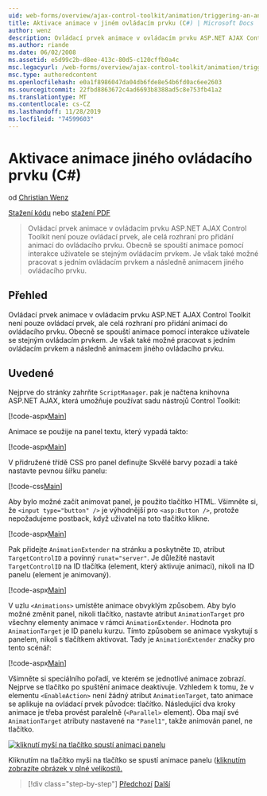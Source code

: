 ```yaml
---
uid: web-forms/overview/ajax-control-toolkit/animation/triggering-an-animation-in-another-control-cs
title: Aktivace animace v jiném ovládacím prvku (C#) | Microsoft Docs
author: wenz
description: Ovládací prvek animace v ovládacím prvku ASP.NET AJAX Control Toolkit není pouze ovládací prvek, ale celá rozhraní pro přidání animací do ovládacího prvku. Obecně se spouští...
ms.author: riande
ms.date: 06/02/2008
ms.assetid: e5d99c2b-d8ee-413c-80d5-c120cffb0a4c
msc.legacyurl: /web-forms/overview/ajax-control-toolkit/animation/triggering-an-animation-in-another-control-cs
msc.type: authoredcontent
ms.openlocfilehash: e0a1f8986047da04db6fde8e54b6fd0ac6ee2603
ms.sourcegitcommit: 22fbd8863672c4ad6693b8388ad5c8e753fb41a2
ms.translationtype: MT
ms.contentlocale: cs-CZ
ms.lasthandoff: 11/28/2019
ms.locfileid: "74599603"
---
```

# <a name="triggering-an-animation-in-another-control-c"></a>Aktivace animace jiného ovládacího prvku (C#)

od [Christian Wenz](https://github.com/wenz)

[Stažení kódu](https://download.microsoft.com/download/f/9/a/f9a26acd-8df4-4484-8a18-199e4598f411/Animation8.cs.zip) nebo [stažení PDF](https://download.microsoft.com/download/6/7/1/6718d452-ff89-4d3f-a90e-c74ec2d636a3/animation8CS.pdf)

> Ovládací prvek animace v ovládacím prvku ASP.NET AJAX Control Toolkit není pouze ovládací prvek, ale celá rozhraní pro přidání animací do ovládacího prvku. Obecně se spouští animace pomocí interakce uživatele se stejným ovládacím prvkem. Je však také možné pracovat s jedním ovládacím prvkem a následně animacem jiného ovládacího prvku.

## <a name="overview"></a>Přehled

Ovládací prvek animace v ovládacím prvku ASP.NET AJAX Control Toolkit není pouze ovládací prvek, ale celá rozhraní pro přidání animací do ovládacího prvku. Obecně se spouští animace pomocí interakce uživatele se stejným ovládacím prvkem. Je však také možné pracovat s jedním ovládacím prvkem a následně animacem jiného ovládacího prvku.

## <a name="steps"></a>Uvedené

Nejprve do stránky zahrňte `ScriptManager`. pak je načtena knihovna ASP.NET AJAX, která umožňuje používat sadu nástrojů Control Toolkit:

[!code-aspx[Main](triggering-an-animation-in-another-control-cs/samples/sample1.aspx)]

Animace se použije na panel textu, který vypadá takto:

[!code-aspx[Main](triggering-an-animation-in-another-control-cs/samples/sample2.aspx)]

V přidružené třídě CSS pro panel definujte Skvělé barvy pozadí a také nastavte pevnou šířku panelu:

[!code-css[Main](triggering-an-animation-in-another-control-cs/samples/sample3.css)]

Aby bylo možné začít animovat panel, je použito tlačítko HTML. Všimněte si, že `<input type="button" />` je výhodnější pro `<asp:Button />`, protože nepožadujeme postback, když uživatel na toto tlačítko klikne.

[!code-aspx[Main](triggering-an-animation-in-another-control-cs/samples/sample4.aspx)]

Pak přidejte `AnimationExtender` na stránku a poskytněte `ID`, atribut `TargetControlID` a povinný `runat="server"`. Je důležité nastavit `TargetControlID` na ID tlačítka (element, který aktivuje animaci), nikoli na ID panelu (element je animovaný).

[!code-aspx[Main](triggering-an-animation-in-another-control-cs/samples/sample5.aspx)]

V uzlu `<Animations>` umístěte animace obvyklým způsobem. Aby bylo možné změnit panel, nikoli tlačítko, nastavte atribut `AnimationTarget` pro všechny elementy animace v rámci `AnimationExtender`. Hodnota pro `AnimationTarget` je ID panelu kurzu. Tímto způsobem se animace vyskytují s panelem, nikoli s tlačítkem aktivovat. Tady je `AnimationExtender` značky pro tento scénář:

[!code-aspx[Main](triggering-an-animation-in-another-control-cs/samples/sample6.aspx)]

Všimněte si speciálního pořadí, ve kterém se jednotlivé animace zobrazí. Nejprve se tlačítko po spuštění animace deaktivuje. Vzhledem k tomu, že v elementu `<EnableAction>` není žádný atribut `AnimationTarget`, tato animace se aplikuje na ovládací prvek původce: tlačítko. Následující dva kroky animace je třeba provést paralelně (`<Parallel>` element). Oba mají své `AnimationTarget` atributy nastavené na `"Panel1"`, takže animován panel, ne tlačítko.

[![kliknutí myší na tlačítko spustí animaci panelu](triggering-an-animation-in-another-control-cs/_static/image2.png)](triggering-an-animation-in-another-control-cs/_static/image1.png)

Kliknutím na tlačítko myši na tlačítko se spustí animace panelu ([kliknutím zobrazíte obrázek v plné velikosti).](triggering-an-animation-in-another-control-cs/_static/image3.png)

> [!div class="step-by-step"]
> [Předchozí](disabling-actions-during-animation-cs.md)
> [Další](modifying-animations-from-the-server-side-cs.md)
